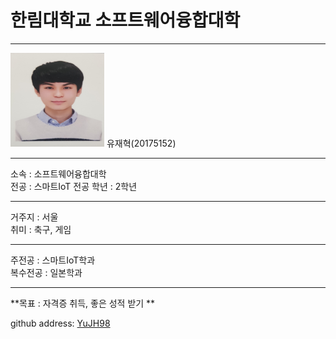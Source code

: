 # 한림대학교 소프트웨어융합대학
---
<img src=YJH.jpg height=150 width=150>
유재혁(20175152)

---

소속 : 소프트웨어융합대학   
전공 : 스마트IoT 전공
학년 : 2학년

----------------

거주지 : 서울   
취미 : 축구, 게임   

----------
주전공 : 스마트IoT학과     
복수전공 : 일본학과     

---------------------

**목표 : 자격증 취득, 좋은 성적 받기 **    


github address: [YuJH98][github]    

[github]:http://github.com/YuJH98


